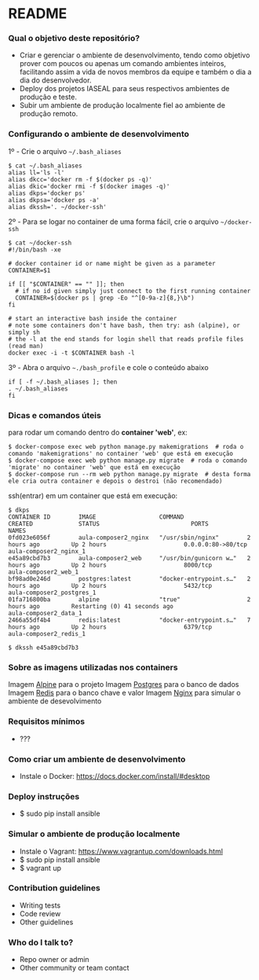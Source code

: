 # README #

### Qual o objetivo deste repositório? ###

* Criar e gerenciar o ambiente de desenvolvimento, tendo como objetivo prover com poucos ou apenas um comando
ambientes inteiros, facilitando assim a vida de novos membros da equipe e também o dia a dia
do desenvolvedor.
* Deploy dos projetos IASEAL para seus respectivos ambientes de produção e teste.
* Subir um ambiente de produção localmente fiel ao ambiente de produção remoto.

### Configurando o ambiente de desenvolvimento ###

1º - Crie o arquivo `~/.bash_aliases`

```ssh
$ cat ~/.bash_aliases
alias ll='ls -l'
alias dkcc='docker rm -f $(docker ps -q)'
alias dkic='docker rmi -f $(docker images -q)'
alias dkps='docker ps'
alias dkpsa='docker ps -a'
alias dkssh='. ~/docker-ssh'
```

2º - Para se logar no container de uma forma fácil, crie o arquivo `~/docker-ssh`

```ssh
$ cat ~/docker-ssh
#!/bin/bash -xe

# docker container id or name might be given as a parameter
CONTAINER=$1

if [[ "$CONTAINER" == "" ]]; then
  # if no id given simply just connect to the first running container
  CONTAINER=$(docker ps | grep -Eo "^[0-9a-z]{8,}\b")
fi

# start an interactive bash inside the container
# note some containers don't have bash, then try: ash (alpine), or simply sh
# the -l at the end stands for login shell that reads profile files (read man)
docker exec -i -t $CONTAINER bash -l
```

3º - Abra o arquivo `~./bash_profile` e cole o conteúdo abaixo

```ssh
if [ -f ~/.bash_aliases ]; then
. ~/.bash_aliases
fi
```

### Dicas e comandos úteis ###

para rodar um comando dentro do **container 'web'**, ex:
```ssh
$ docker-compose exec web python manage.py makemigrations  # roda o comando 'makemigrations' no container 'web' que está em execução
$ docker-compose exec web python manage.py migrate  # roda o comando 'migrate' no container 'web' que está em execução
$ docker-compose run --rm web python manage.py migrate  # desta forma ele cria outra container e depois o destroi (não recomendado)
```

ssh(entrar) em um container que está em execução:
```ssh
$ dkps
CONTAINER ID        IMAGE                  COMMAND                  CREATED             STATUS                          PORTS                NAMES
0fd023e6056f        aula-composer2_nginx   "/usr/sbin/nginx"        2 hours ago         Up 2 hours                      0.0.0.0:80->80/tcp   aula-composer2_nginx_1
e45a89cbd7b3        aula-composer2_web     "/usr/bin/gunicorn w…"   2 hours ago         Up 2 hours                      8000/tcp             aula-composer2_web_1
bf98ad0e246d        postgres:latest        "docker-entrypoint.s…"   2 hours ago         Up 2 hours                      5432/tcp             aula-composer2_postgres_1
01fa716800ba        alpine                 "true"                   2 hours ago         Restarting (0) 41 seconds ago                        aula-composer2_data_1
2466a55df4b4        redis:latest           "docker-entrypoint.s…"   7 hours ago         Up 2 hours                      6379/tcp             aula-composer2_redis_1

$ dkssh e45a89cbd7b3
```

### Sobre as imagens utilizadas nos containers ###

Imagem [Alpine](https://hub.docker.com/_/alpine/) para o projeto
Imagem [Postgres](https://hub.docker.com/_/postgres/) para o banco de dados
Imagem [Redis](https://hub.docker.com/_/redis/) para o banco chave e valor
Imagem [Nginx](https://hub.docker.com/_/nginx/) para simular o ambiente de desevolvimento

### Requisitos mínimos ###
* ???

### Como criar um ambiente de desenvolvimento ###

* Instale o Docker: https://docs.docker.com/install/#desktop

### Deploy instruções ###

* $ sudo pip install ansible

### Simular o ambiente de produção localmente ###

* Instale o Vagrant: https://www.vagrantup.com/downloads.html
* $ sudo pip install ansible
* $ vagrant up

### Contribution guidelines ###

* Writing tests
* Code review
* Other guidelines

### Who do I talk to? ###

* Repo owner or admin
* Other community or team contact